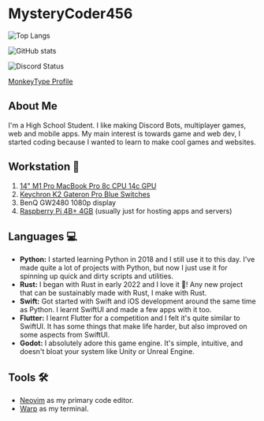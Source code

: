 # MysteryCoder456

![Top Langs](https://github-readme-stats.vercel.app/api/top-langs/?username=MysteryCoder456&layout=compact&count_private=true&theme=github_dark&hide=tcl,cython,makefile,css,jupyter_notebook&langs_count=10)

![GitHub stats](https://github-readme-stats.vercel.app/api?username=MysteryCoder456&count_private=true&show_icons=true&theme=github_dark)

![Discord Status](https://discord.c99.nl/widget/theme-1/400857098121904149.png)

[MonkeyType Profile](https://monkeytype.com/profile/CodeBoi)

## About Me
I'm a High School Student. I like making Discord Bots, multiplayer games, web and mobile apps. My main interest is towards game and web dev,
I started coding because I wanted to learn to make cool games and websites.

## Workstation 💪
1. [14" M1 Pro MacBook Pro 8c CPU 14c GPU](https://support.apple.com/kb/SP854)
2. [Keychron K2 Gateron Pro Blue Switches](https://www.keychron.com/products/keychron-k2-wireless-mechanical-keyboard?variant=31063869784153)
3. BenQ GW2480 1080p display
4. [Raspberry Pi 4B+ 4GB](https://www.raspberrypi.com/products/raspberry-pi-4-model-b/) (usually just for hosting apps and servers)

## Languages 💻
- **Python:** I started learning Python in 2018 and I still use it to this day. I've made quite a lot of projects with Python, but now
I just use it for spinning up quick and dirty scripts and utilities.
- **Rust:** I began with Rust in early 2022 and I love it 🦀! Any new project that can be sustainably made with Rust, I make with Rust.
- **Swift:** Got started with Swift and iOS development around the same time as Python. I learnt SwiftUI and made a few apps with it too.
- **Flutter:** I learnt Flutter for a competition and I felt it's quite similar to SwiftUI. It has some things that make life harder, but also 
improved on some aspects from SwiftUI.
- **Godot:** I absolutely adore this game engine. It's simple, intuitive, and doesn't bloat your system like Unity or Unreal Engine.

## Tools 🛠️
- [Neovim](https://github.com/MysteryCoder456/nvim) as my primary code editor.
- [Warp](https://www.warp.dev/) as my terminal.
